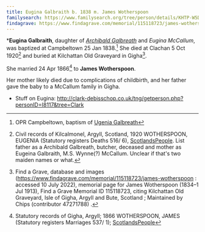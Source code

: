 ```yaml
---
title: Eugina Galbraith b. 1838 m. James Wotherspoon
familysearch: https://www.familysearch.org/tree/person/details/KHTP-W5D
findagrave: https://www.findagrave.com/memorial/115118723/james-wotherspoon
---
```

***Eugina Galbraith**, daughter of *[Archibald Galbreath](galbreath-archibald-1803.md)* and
*Eugina McCallum*, was baptized at Campbeltown 25 Jan 1838.[^birth]
She died at Clachan 5 Oct 1920[^death] and buried at Kilchattan Old Graveyard in Gigha[^burial].

She married 24 Apr 1866[^marriage] to **James Wotherspoon**.

Her mother likely died due to complications of childbirth, and her father gave the baby to a McCallum family in Gigha.

- Stuff on Eugina: http://clark-debisschop.co.uk/tng/getperson.php?personID=I8117&tree=Clark

[^birth]: OPR Campbeltown, baptism of [Ugenia Galbreath]()

[^death]: Civil records of Kilcalmonel, Argyll, Scotland, 1920 WOTHERSPOON, EUGENIA (Statutory registers Deaths 516/ 6), [ScotlandsPeople](https://www.scotlandspeople.gov.uk/view-image/nrs_stat_deaths/7510900).  List father as a Archibald Galbreath, butcher, deceased and mother as Eugeina Galbraith, M.S. Wynne(?) McCallum.  Unclear if that's two maiden names or what.

[^burial]: Find a Grave, database and images (https://www.findagrave.com/memorial/115118723/james-wotherspoon : accessed 10 July 2022), memorial page for James Wotherspoon (1834–1 Jul 1913), Find a Grave Memorial ID 115118723, citing Kilchattan Old Graveyard, Isle of Gigha, Argyll and Bute, Scotland ; Maintained by Chips (contributor 47271788) .

[^marriage]: Statutory records of Gigha, Argyll; 1866 WOTHERSPOON, JAMES (Statutory registers Marriages 537/ 1); [ScotlandsPeople](https://www.scotlandspeople.gov.uk/view-image/nrs_stat_marriages/12332387)

[^census1841-eugina]: The 1841 Census for Ardlammy, Gigha, Argyllshire, Scotland lists a Eugina Galbreath, age 3, living in McCallum household, which certainly matches the timeline.  Transcript available on [FindMyPast](https://www.findmypast.com/transcript?id=GBC/1841/0016666302&expand=true).
